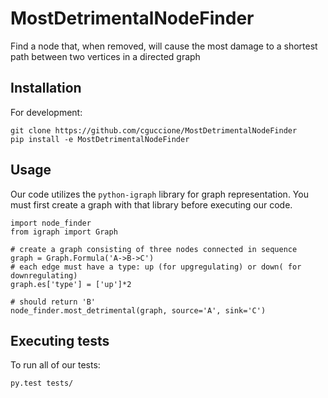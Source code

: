 # MostDetrimentalNodeFinder
Find a node that, when removed, will cause the most damage to a shortest path between two vertices in a directed graph

## Installation
For development:
```
git clone https://github.com/cguccione/MostDetrimentalNodeFinder
pip install -e MostDetrimentalNodeFinder
```

## Usage
Our code utilizes the `python-igraph` library for graph representation. You must first create a graph with that library before executing our code.
```
import node_finder
from igraph import Graph

# create a graph consisting of three nodes connected in sequence
graph = Graph.Formula('A->B->C')
# each edge must have a type: up (for upgregulating) or down( for downregulating)
graph.es['type'] = ['up']*2

# should return 'B'
node_finder.most_detrimental(graph, source='A', sink='C')
```

## Executing tests
To run all of our tests:
```
py.test tests/
```
